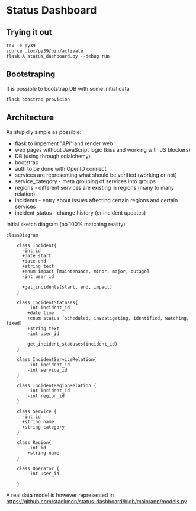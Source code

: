# Status Dashboard

## Trying it out

```
tox -e py39
source .tox/py39/bin/activate
flask A status_dashboard.py --debug run
```

## Bootstraping

It is possible to bootstrap DB with some initial data

```
flask boostrap provision
```

## Architecture

As stupidly simple as possible:

- flask to impement "API" and render web
- web pages without JavaScript logic (kiss and working with JS blockers)
- DB (using through sqlalchemy)
- bootstrap
- auth to be done with OpenID connect
- services are representing what should be verified (working or not)
- service_category - meta grouping of services into groups
- regions - different services are existing in regions (many to many relation)
- incidents - entry about issues affecting certain regions and certain services
- incident_status - change history (or incident updates)


Initial sketch diagram (no 100% matching reality)

```mermaid
classDiagram

    class Incident{
      -int id
      +date start
      +date end
      +string text
      +enum impact [maintenance, minor, major, outage]
      -int user_id

      +get_incidents(start, end, impact)
    }

    class IncidentStatuses{
        -int incident_id
        +date time
        +enum status [scheduled, investigating, identified, watching, fixed]
        +string text
        -int user_id

        get_incident_statuses(incident_id)
    }

    class IncidentServiceRelation{
        -int incident_id
        -int service_id
    }

    class IncidentRegionRelation {
        -int incident_id
        -int region_id
    }

    class Service {
      -int id
      +string name
      +string category
    }

    class Region{
        -int id
        +string name
    }

    class Operator {
        -int user_id
        
    }
```

A real data model is however represented in https://github.com/stackmon/status-dashboard/blob/main/app/models.py

